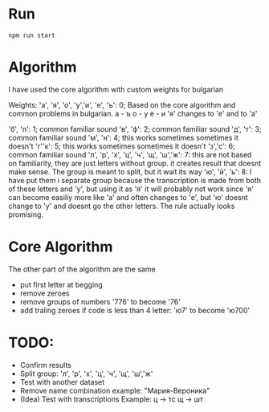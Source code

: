 # Run 
`npm run start`

# Algorithm
I have used the core algorithm with 
custom weights for bulgarian

Weights:
'а', 'я', 'о', 'у','и', 'е', 'ъ': 0;
Based on the core algorithm and common 
problems in bulgarian. 
а - ъ
о - у
е - и
'я' changes to 'e' and to 'а'
 
'б', 'п': 1; common familiar sound
'в', 'ф': 2; common familiar sound
'д', 'т': 3; common familiar sound
'м', 'н': 4; this works sometimes sometimes it doesn't
'г''к': 5; this works sometimes sometimes it doesn't
'з','с': 6; common familiar sound
'л', 'р', 'х', 'ц', 'ч', 'щ', 'ш','ж': 7: this are not based 
on familiarity, they are just letters without group. 
it creates result that doesnt make sense. 
The group is meant to split, but it wait its way
'ю', 'й', 'ь': 8: I have put them i separate group
because the transcription is made from both of these
letters and 'y', but using it as 'я' it will probably 
not work since 'я' can become easiliy more like 'a' and
often changes to 'е', but 'ю' doesnt change to 'у' 
and doesnt go the other letters. The rule actually 
looks promising.

# Core Algorithm
The other part of the algorithm are the same
- put first letter at begging
- remove zeroes
- remove groups of numbers '776' to become '76'
- add traling zeroes if code is less than 4 letter: 'ю7' to become 'ю700'

# TODO:
- Confirm results
- Split group: 'л', 'р', 'х', 'ц', 'ч', 'щ', 'ш','ж'
- Test with another dataset
- Remove name combination example: "Мария-Вероника"
- (Idea) Test with transcriptions
Example:
ц -> тс
щ -> шт

